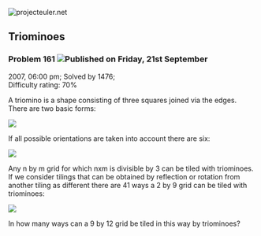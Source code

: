 ![projecteuler.net](images/print_page_logo.png)

## Triominoes

### Problem 161 ![](images/icon_info.png)Published on Friday, 21st September
2007, 06:00 pm; Solved by 1476;  
Difficulty rating: 70%

A triomino is a shape consisting of three squares joined via the edges. There
are two basic forms:

![](project/images/p161_trio1.gif)

If all possible orientations are taken into account there are six:

![](project/images/p161_trio3.gif)

Any n by m grid for which nxm is divisible by 3 can be tiled with triominoes.  
If we consider tilings that can be obtained by reflection or rotation from
another tiling as different there are 41 ways a 2 by 9 grid can be tiled with
triominoes:

![](project/images/p161_k9.gif)

In how many ways can a 9 by 12 grid be tiled in this way by triominoes?

  
  

